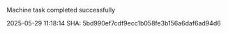 Machine task completed successfully

2025-05-29 11:18:14 SHA: 5bd990ef7cdf9ecc1b058fe3b156a6daf6ad94d6
